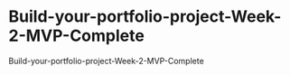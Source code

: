 # Build-your-portfolio-project-Week-2-MVP-Complete
Build-your-portfolio-project-Week-2-MVP-Complete
